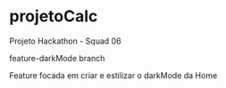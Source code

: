 # projetoCalc
Projeto Hackathon - Squad 06

feature-darkMode branch

Feature focada em criar e estilizar o darkMode da Home
